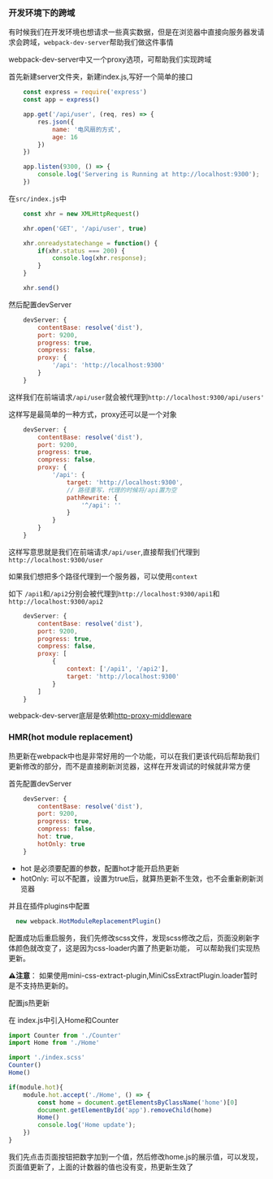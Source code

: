 ### 开发环境下的跨域

有时候我们在开发环境也想请求一些真实数据，但是在浏览器中直接向服务器发请求会跨域，`webpack-dev-server`帮助我们做这件事情

webpack-dev-server中又一个proxy选项，可帮助我们实现跨域


首先新建server文件夹，新建index.js,写好一个简单的接口

```javascript
    const express = require('express')
    const app = express()

    app.get('/api/user', (req, res) => {
        res.json({
            name: '电风扇的方式',
            age: 16
        })
    })

    app.listen(9300, () => {
        console.log('Servering is Running at http://localhost:9300');
    })
```

在`src/index.js`中

```javascript
    const xhr = new XMLHttpRequest()

    xhr.open('GET', '/api/user', true)

    xhr.onreadystatechange = function() {
        if(xhr.status === 200) {
            console.log(xhr.response);
        }
    }

    xhr.send()
```

然后配置devServer

```javascript
    devServer: {
        contentBase: resolve('dist'),
        port: 9200,
        progress: true,
        compress: false,
        proxy: {
            '/api': 'http://localhost:9300'
        }
    }
```

这样我们在前端请求`/api/user`就会被代理到`http://localhost:9300/api/users'`


这样写是最简单的一种方式，proxy还可以是一个对象

```javascript
    devServer: {
        contentBase: resolve('dist'),
        port: 9200,
        progress: true,
        compress: false,
        proxy: {
            '/api': {
                target: 'http://localhost:9300',
                // 路径重写，代理的时候将/api置为空
                pathRewrite: { 
                    '^/api': ''
                }
            }
        }
    }
```

这样写意思就是我们在前端请求`/api/user`,直接帮我们代理到`http://localhost:9300/user`

如果我们想把多个路径代理到一个服务器，可以使用`context`

如下 `/api1`和`/api2`分别会被代理到`http://localhost:9300/api1`和`http://localhost:9300/api2`

```javascript
    devServer: {
        contentBase: resolve('dist'),
        port: 9200,
        progress: true,
        compress: false,
        proxy: [
            {
                context: ['/api1', '/api2'],
                target: 'http://localhost:9300'
            }
        ]
    }
```


webpack-dev-server底层是依赖[http-proxy-middleware](https://github.com/chimurai/http-proxy-middleware)

### HMR(hot module replacement)

热更新在webpack中也是非常好用的一个功能，可以在我们更该代码后帮助我们更新修改的部分，而不是直接刷新浏览器，这样在开发调试的时候就非常方便

首先配置devServer

```javascript
    devServer: {
        contentBase: resolve('dist'),
        port: 9200,
        progress: true,
        compress: false,
        hot: true,
        hotOnly: true
    }
```
- hot 是必须要配置的参数，配置hot才能开启热更新
- hotOnly: 可以不配置，设置为true后，就算热更新不生效，也不会重新刷新浏览器

并且在插件plugins中配置

```javascript
  new webpack.HotModuleReplacementPlugin()
```

配置成功后重启服务，我们先修改scss文件，发现scss修改之后，页面没刷新字体颜色就改变了，这是因为css-loader内置了热更新功能，
可以帮助我们实现热更新。

**⚠️注意**： 如果使用mini-css-extract-plugin,MiniCssExtractPlugin.loader暂时是不支持热更新的。

配置js热更新

在 index.js中引入Home和Counter

```javascript
import Counter from './Counter'
import Home from './Home'

import './index.scss'
Counter()
Home()

if(module.hot){
    module.hot.accept('./Home', () => {
        const home = document.getElementsByClassName('home')[0]
        document.getElementById('app').removeChild(home)
        Home()
        console.log('Home update');
    })
}
```

我们先点击页面按钮把数字加到一个值，然后修改home.js的展示值，可以发现，页面值更新了，上面的计数器的值也没有变，热更新生效了
